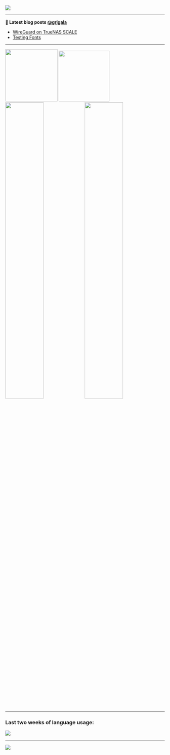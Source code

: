 <img src="https://readme-typing-svg.herokuapp.com/?color=009930&center=true&vCenter=true&width=854&lines=Hi+there!+%F0%9F%91%8B+;I+will+eventually+add+some+introduction+text+here...+;Until+that+the+statistics+will+do+the+job.+%F0%9F%A4%99">

<!--
**grigala/grigala** is a ✨ _special_ ✨ repository because its `README.md` (this file) appears on your GitHub profile.

Here are some ideas to get you started:

- 🔭 I’m currently working on ...
- 🌱 I’m currently learning ...
- 👯 I’m looking to collaborate on ...
- 🤔 I’m looking for help with ...
- 💬 Ask me about ...
- 📫 How to reach me: ...
- 😄 Pronouns: ...
- ⚡ Fun fact: ...
-->

---

**📕 Latest blog posts [@grigala](https://grigala.github.io/blog/)**
<!-- BLOG-POST-LIST:START -->
- [WireGuard on TrueNAS SCALE](https://grigala.github.io/posts/2022/04/wireguard-on-truenas-scale)
- [Testing Fonts](https://grigala.github.io/posts/2019/12/testing-fonts/)
<!-- BLOG-POST-LIST:END -->

 ---
<picture>
  <source srcset="https://github-readme-stats.vercel.app/api?username=grigala&count_private=true&show_icons=true&line_height=21&title_color=009930&hide_border=true&icon_color=009930&theme=light" media="(prefers-color-scheme: light)" />
  <source srcset="https://github-readme-stats.vercel.app/api?username=grigala&count_private=true&show_icons=true&line_height=21&title_color=009930&hide_border=true&icon_color=009930&theme=dark" media="(prefers-color-scheme: dark), (prefers-color-scheme: no-preference)" />
 <img height="165em" src="https://github-readme-stats.vercel.app/api?username=grigala&count_private=true&show_icons=true&line_height=21&title_color=009930&hide_border=true&icon_color=009930">
</picture>

<picture>
 <source srcset="https://github-readme-stats.vercel.app/api/top-langs/?username=grigala&layout=compact&hide_border=true&title_color=009930&theme=light" media="(prefers-color-scheme: light)"/>
 <source srcset="https://github-readme-stats.vercel.app/api/top-langs/?username=grigala&layout=compact&hide_border=true&title_color=009930&theme=dark" media="(prefers-color-scheme: dark), (prefers-color-scheme: no-preference)"/>
 <img height="160em" src="https://github-readme-stats.vercel.app/api/top-langs/?username=grigala&layout=compact&hide_border=true&title_color=009930">
</picture>

<picture>
 <source srcset="http://github-readme-streak-stats.herokuapp.com?user=grigala&theme=vue&hide_border=true" media="(prefers-color-scheme: light)"/>
 <source srcset="http://github-readme-streak-stats.herokuapp.com?user=grigala&theme=dark&hide_border=true" media="(prefers-color-scheme: dark), (prefers-color-scheme: no-preference)"/>
 <img width="49%" src="http://github-readme-streak-stats.herokuapp.com?user=grigala&hide_border=true"> 
</picture>

<picture>
 <source srcset="https://github-readme-stats.vercel.app/api/wakatime?username=grigala&hide_border=true&layout=compact&theme=light" media="(prefers-color-scheme: light)"/>
 <source srcset="https://github-readme-stats.vercel.app/api/wakatime?username=grigala&hide_border=true&layout=compact&theme=dark" media="(prefers-color-scheme: dark), (prefers-color-scheme: no-preference)"/>
 <img width="49%" src="https://github-readme-stats.vercel.app/api/wakatime?username=grigala&hide_border=true&layout=compact">
</picture>

---

### Last two weeks of language usage:
<picture>
 <source srcset="https://codestats-readme.wegfan.cn/history-graph/grigala?max_languages=15" media="(prefers-color-scheme: light)"/>
 <source srcset="https://codestats-readme.wegfan.cn/history-graph/grigala?max_languages=15&bg_color=111&text_color=aaa&grid_color=333" media="(prefers-color-scheme: dark), (prefers-color-scheme: no-preference)" />
 <img src="https://codestats-readme.wegfan.cn/history-graph/grigala?max_languages=15">
</picture>
<!-- &bg_color=111&text_color=aaa&grid_color=333 -->

<a href="https://github.com/grigala">
<!--   <img width="45%" src="https://github-readme-stats.vercel.app/api/wakatime?username=grigala&theme=dark"> -->
</a>

---

<img src="https://komarev.com/ghpvc/?username=grigala&color=009930"/>
<a rel="me" href="https://swiss.social/@george"></a> 

<!-- an additional pinned repositiroes -->
<!-- ![ReadMe Card](https://grigala-stats.vercel.app/api/pin/?username=grigala&repo=3DMMDepthFitting&title_color=008800) -->
